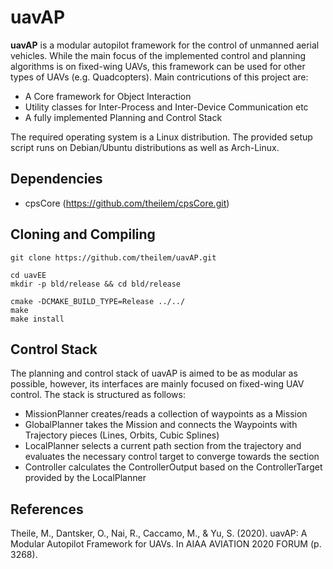 # uavAP
<b>uavAP</b> is a modular autopilot framework for the control of unmanned aerial vehicles. While the main focus of the implemented control and planning algorithms is on fixed-wing UAVs, this framework can be used for other types of UAVs (e.g. Quadcopters). Main contricutions of this project are:
<ul>
  <li>A Core framework for Object Interaction</li>
  <li>Utility classes for Inter-Process and Inter-Device Communication etc</li>
  <li>A fully implemented Planning and Control Stack</li>
</ul>

The required operating system is a Linux distribution. The provided setup script runs on Debian/Ubuntu distributions as well as Arch-Linux.


## Dependencies
 - cpsCore (https://github.com/theilem/cpsCore.git)

## Cloning and Compiling

```shell script
git clone https://github.com/theilem/uavAP.git

cd uavEE
mkdir -p bld/release && cd bld/release

cmake -DCMAKE_BUILD_TYPE=Release ../../
make
make install
```


## Control Stack

The planning and control stack of uavAP is aimed to be as modular as possible, however, its interfaces are mainly focused on fixed-wing UAV control. The stack is structured as follows:
<ul>
  <li>MissionPlanner creates/reads a collection of waypoints as a Mission</li>
  <li>GlobalPlanner takes the Mission and connects the Waypoints with Trajectory pieces (Lines, Orbits, Cubic Splines)</li>
  <li>LocalPlanner selects a current path section from the trajectory and evaluates the necessary control target to converge towards the section</li>
  <li>Controller calculates the ControllerOutput based on the ControllerTarget provided by the LocalPlanner</li>
</ul>

## References

Theile, M., Dantsker, O., Nai, R., Caccamo, M., & Yu, S. (2020). uavAP: A Modular Autopilot Framework for UAVs. In AIAA AVIATION 2020 FORUM (p. 3268).
